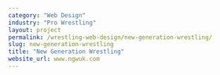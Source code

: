 ```yaml
---
category: "Web Design"
industry: "Pro Wrestling"
layout: project
permalink: /wrestling-web-design/new-generation-wrestling/
slug: new-generation-wrestling
title: "New Generation Wrestling"
website_url: www.ngwuk.com
---
```

